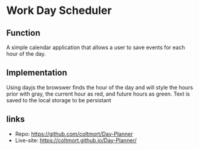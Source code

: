 # Work Day Scheduler

## Function

A simple calendar application that allows a user to save events for each hour of the day.

## Implementation

Using dayjs the browswer finds the hour of the day and will style the hours prior with gray, the current hour as red, and future hours as green.
Text is saved to the local storage to be persistant

## links
 * Repo: https://github.com/coltmort/Day-Planner
 * Live-site: https://coltmort.github.io/Day-Planner/


